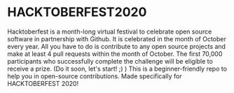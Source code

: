 # HACKTOBERFEST2020

Hacktoberfest is a month-long virtual festival to celebrate open source software in partnership with Github. It is celebrated in the month of October every year. All you have to do is contribute to any open source projects and make at least 4 pull requests within the month of October.
The first 70,000 participants who successfully complete the challenge will be eligible to receive a prize. (Do it soon, let's start! ;) )
This is a beginner-friendly repo to help you in open-source contributions. Made specifically for HACKTOBERFEST 2020!
